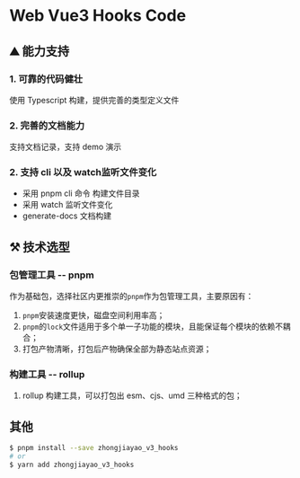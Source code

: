 # Web Vue3 Hooks Code



## ⛰️ 能力支持

### 1. 可靠的代码健壮

使用 Typescript 构建，提供完善的类型定义文件

### 2. 完善的文档能力

支持文档记录，支持 demo 演示

### 2. 支持 cli 以及 watch监听文件变化


- 采用 pnpm cli 命令 构建文件目录
- 采用 watch 监听文件变化
- generate-docs 文档构建

## ⚒️ 技术选型

### 包管理工具 -- pnpm

作为基础包，选择社区内更推崇的`pnpm`作为包管理工具，主要原因有：

1. `pnpm`安装速度更快，磁盘空间利用率高；
2. `pnpm`的`lock`文件适用于多个单一子功能的模块，且能保证每个模块的依赖不耦合；
3. 打包产物清晰，打包后产物确保全部为静态站点资源；

### 构建工具 -- rollup 

1. rollup 构建工具，可以打包出 esm、cjs、umd 三种格式的包；

## 其他

```bash
$ pnpm install --save zhongjiayao_v3_hooks
# or
$ yarn add zhongjiayao_v3_hooks

```